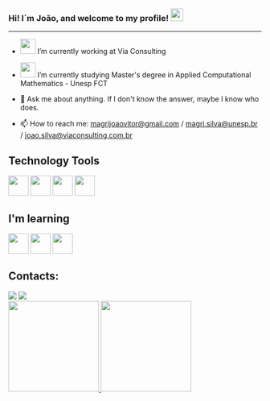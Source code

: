 ### Hi! I´m João, and welcome to my profile! <img src="https://media.giphy.com/media/hvRJCLFzcasrR4ia7z/giphy.gif" width="25px">
<hr>

- <img src="https://media.giphy.com/media/WUlplcMpOCEmTGBtBW/giphy.gif" width="30"> </a> I’m currently working at Via Consulting

- <img src="https://media.giphy.com/media/lMr2FQCiqDSOmUWTpP/giphy.gif" width="30"> </a> I’m currently studying Master's degree in Applied Computational Mathematics - Unesp FCT
- 💬 Ask me about anything. If I don't know the answer, maybe I know who does.
- 📫 How to reach me: magrijoaovitor@gmail.com / magri.silva@unesp.br / joao.silva@viaconsulting.com.br

## Technology Tools
<img src="https://cdn.jsdelivr.net/gh/devicons/devicon/icons/rstudio/rstudio-original.svg" width="40" height="40"/> <img src="https://cdn.jsdelivr.net/gh/devicons/devicon/icons/git/git-original.svg" width="40" height="40"/> <img src="https://cdn.jsdelivr.net/gh/devicons/devicon/icons/python/python-original.svg" width="40" height="40"/> <img src="https://cdn.jsdelivr.net/gh/devicons/devicon/icons/linux/linux-original.svg" width="40" height="40"/>

## I'm learning
<img src="https://cdn.jsdelivr.net/gh/devicons/devicon/icons/java/java-original.svg" width="40" height="40"/> <img src="https://cdn.jsdelivr.net/gh/devicons/devicon/icons/javascript/javascript-original.svg" width="40" height="40"/> <img src="https://cdn.jsdelivr.net/gh/devicons/devicon/icons/docker/docker-original.svg" width="40" height="40"/>
          
## Contacts:
<div>
<a href="https://instagram.com/magrijv" target="_blank"><img src="https://img.shields.io/badge/-Instagram-%23E4405F?style=for-the-badge&logo=instagram&logoColor=white" target="_blank"></a>
<a href="https://www.linkedin.com/in/jvmagri" target="_blank"><img src="https://img.shields.io/badge/-LinkedIn-%230077B5?style=for-the-badge&logo=linkedin&logoColor=white" target="_blank"></a>   
</div>

<div>
<a href="https://github.com/magrijvs">
<img height="180em" src="https://github-readme-stats.vercel.app/api/top-langs/?username=magrijvs&layout=compact&langs_count=7&theme=dracula"/>
<img height="180em" src="https://github-readme-stats.vercel.app/api?username=magrijvs&show_icons=true&theme=dracula&include_all_commits=true&count_private=true"/>
</div>
